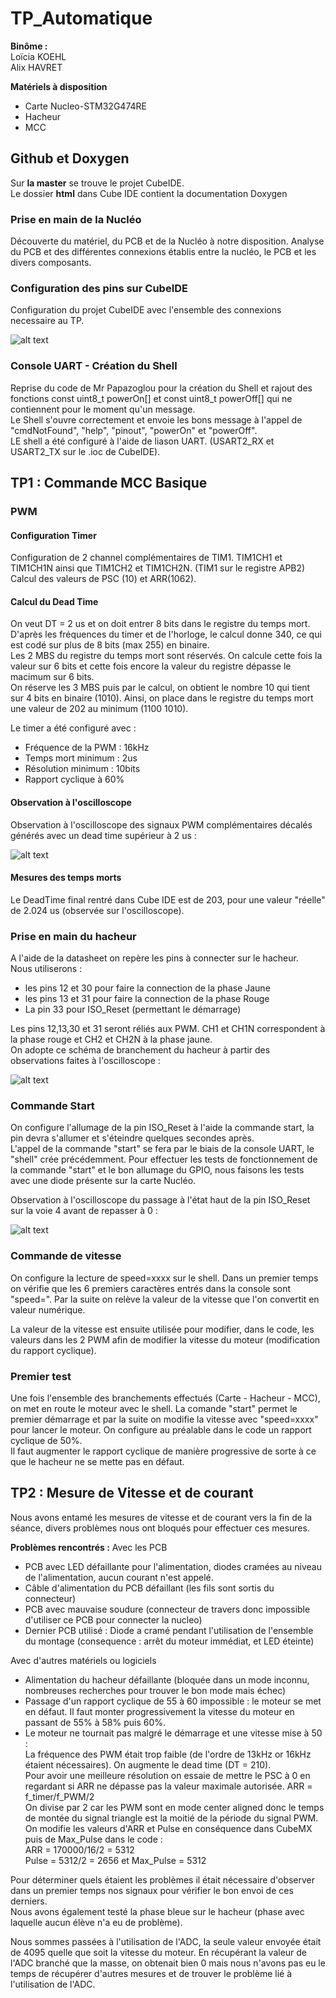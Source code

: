 # TP_Automatique  

__Binôme :__  
Loïcia KOEHL  
Alix HAVRET

__Matériels à disposition__  
- Carte Nucleo-STM32G474RE
- Hacheur 
- MCC

## Github et Doxygen
Sur __la master__ se trouve le projet CubeIDE.  
Le dossier __html__ dans Cube IDE contient la documentation Doxygen  

### Prise en main de la Nucléo
Découverte du matériel, du PCB et de la Nucléo à notre disposition. Analyse du PCB et des différentes connexions établis entre la nucléo, le PCB et les divers composants.  

### Configuration des pins sur CubeIDE 
Configuration du projet CubeIDE avec l'ensemble des connexions necessaire au TP.  

![alt text](https://github.com/KOEHL-HAVRET-TP/TP_Automatique/blob/fcc6e490f1d8087805aa1f0a3249d28175753caa/Images/image_pin_cubeIDE.JPG)

### Console UART - Création du Shell
Reprise du code de Mr Papazoglou pour la création du Shell et rajout des fonctions const uint8_t powerOn[] et const uint8_t powerOff[] qui ne contiennent pour le moment qu'un message.  
Le Shell s'ouvre correctement et envoie les bons message à l'appel de "cmdNotFound", "help", "pinout", "powerOn" et "powerOff".  
LE shell a été configuré à l'aide de liason UART. (USART2_RX et USART2_TX sur le .ioc de CubeIDE).  

## TP1  : Commande MCC Basique
### PWM  
#### Configuration Timer
Configuration de 2 channel complémentaires de TIM1. TIM1CH1 et TIM1CH1N ainsi que TIM1CH2 et TIM1CH2N. (TIM1 sur le registre APB2) 
Calcul des valeurs de PSC (10) et ARR(1062). 

#### Calcul du Dead Time  
On veut DT = 2 us et on doit entrer 8 bits dans le registre du temps mort. 
D'après les fréquences du timer et de l'horloge, le calcul donne 340, ce qui est codé sur plus de 8 bits (max 255) en binaire.  
Les 2 MBS du registre du temps mort sont réservés. On calcule cette fois la valeur sur 6 bits et cette fois encore la valeur du registre dépasse le macimum sur 6 bits.  
On réserve les 3 MBS puis par le calcul, on obtient le nombre 10 qui tient sur 4 bits en binaire (1010). Ainsi, on place dans le registre du temps mort une valeur de 202 au minimum (1100 1010).  

Le timer a été configuré avec :  
- Fréquence de la PWM : 16kHz
- Temps mort minimum : 2us
- Résolution minimum : 10bits
- Rapport cyclique à 60%

#### Observation à l'oscilloscope
Observation à l'oscilloscope des signaux PWM complémentaires décalés générés avec un dead time supérieur à 2 us :
  
![alt text](https://github.com/KOEHL-HAVRET-TP/TP_Automatique/blob/main/Images/PWM_comp_decal.png)

#### Mesures des temps morts  
Le DeadTime final rentré dans Cube IDE est de 203, pour une valeur "réelle" de 2.024 us (observée sur l'oscilloscope).  

### Prise en main du hacheur
A l'aide de la datasheet on repère les pins à connecter sur le hacheur.  
Nous utiliserons :
- les pins 12 et 30 pour faire la connection de la phase Jaune 
- les pins 13 et 31 pour faire la connection de la phase Rouge
- La pin 33 pour ISO_Reset (permettant le démarrage)

Les pins 12,13,30 et 31 seront réliés aux PWM. CH1 et CH1N correspondent à la phase rouge et CH2 et CH2N à la phase jaune.  
On adopte ce schéma de branchement du hacheur à partir des observations faites à l'oscilloscope :  

![alt text](https://github.com/KOEHL-HAVRET-TP/TP_Automatique/blob/main/Images/Hacheur.JPG)

### Commande Start
On configure l'allumage de la pin ISO_Reset à l'aide la commande start, la pin devra s'allumer et s'éteindre quelques secondes après.  
L'appel de la commande "start" se fera par le biais de la console UART, le "shell" crée précédemment. 
Pour effectuer les tests de fonctionnement de la commande "start" et le bon allumage du GPIO, nous faisons les tests avec une diode présente sur la carte Nucléo. 

Observation à l'oscilloscope du passage à l'état haut de la pin ISO_Reset sur la voie 4 avant de repasser à 0 :  
  
![alt text](https://github.com/KOEHL-HAVRET-TP/TP_Automatique/blob/main/Images/Start.png)

### Commande de vitesse
On configure la lecture de speed=xxxx sur le shell. Dans un premier temps on vérifie que les 6 premiers caractères entrés dans la console sont "speed=". Par la suite on relève la valeur de la vitesse que l'on convertit en valeur numérique. 

La valeur de la vitesse est ensuite utilisée pour modifier, dans le code, les valeurs dans les 2 PWM afin de modifier la vitesse du moteur (modification du rapport cyclique).

### Premier test

Une fois l'ensemble des branchements effectués (Carte - Hacheur - MCC), on met en route le moteur avec le shell. La comande "start" permet le premier démarrage et par la suite on modifie la vitesse avec "speed=xxxx" pour lancer le moteur. On configure au préalable dans le code un rapport cyclique de 50%.  
Il faut augmenter le rapport cyclique de manière progressive de sorte à ce que le hacheur ne se mette pas en défaut. 

## TP2  : Mesure de Vitesse et de courant
Nous avons entamé les mesures de vitesse et de courant vers la fin de la séance, divers problèmes nous ont bloqués pour effectuer ces mesures.  

__Problèmes rencontrés :__
Avec les PCB 

- PCB avec LED défaillante pour l'alimentation, diodes cramées au niveau de l'alimentation, aucun courant n'est appelé.
- Câble d'alimentation du PCB défaillant (les fils sont sortis du connecteur)
- PCB avec mauvaise soudure (connecteur de travers donc impossible d'utiliser ce PCB pour connecter la nucleo)
- Dernier PCB utilisé : Diode a cramé pendant l'utilisation de l'ensemble du montage (consequence : arrêt du moteur immédiat, et LED éteinte)

Avec d'autres matériels ou logiciels  

- Alimentation du hacheur défaillante (bloquée dans un mode inconnu, nombreuses recherches pour trouver le bon mode mais échec)
- Passage d'un rapport cyclique de 55 à 60 impossible : le moteur se met en défaut. Il faut monter progressivement la vitesse du moteur en passant de 55% à 58% puis 60%.  
- Le moteur ne tournait pas malgré le démarrage et une vitesse mise à 50 :  
La fréquence des PWM était trop faible (de l'ordre de 13kHz or 16kHz étaient nécessaires). On augmente le dead time (DT = 210).  
Pour avoir une meilleure résolution on essaie de mettre le PSC à 0 en regardant si ARR ne dépasse pas la valeur maximale autorisée. ARR = f_timer/f_PWM/2  
On divise par 2 car les PWM sont en mode center aligned donc le temps de montée du signal triangle est la moitié de la période du signal PWM.  
On modifie les valeurs d'ARR et Pulse en conséquence dans CubeMX puis de Max_Pulse dans le code :  
ARR = 170000/16/2 = 5312  
Pulse = 5312/2 = 2656 et Max_Pulse = 5312

Pour déterminer quels étaient les problèmes il était nécessaire d'observer dans un premier temps nos signaux pour vérifier le bon envoi de ces derniers.  
Nous avons également testé la phase bleue sur le hacheur (phase avec laquelle aucun élève n'a eu de problème).


Nous sommes passées à l'utilisation de l'ADC, la seule valeur envoyée était de 4095 quelle que soit la vitesse du moteur. En récupérant la valeur de l'ADC branché que la masse, on obtenait bien 0 mais nous n'avons pas eu le temps de récupérer d'autres mesures et de trouver le problème lié à l'utilisation de l'ADC.



